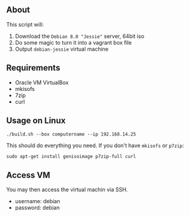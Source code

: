 ## About

This script will:

 1. Download the `Debian 8.0 "Jessie"` server, 64bit iso
 2. Do some magic to turn it into a vagrant box file
 3. Output `debian-jessie` virtual machine

## Requirements

 * Oracle VM VirtualBox
 * mkisofs
 * 7zip
 * curl

## Usage on Linux

    ./build.sh --box computername --ip 192.168.14.25

This should do everything you need. If you don't have `mkisofs` or `p7zip`:

    sudo apt-get install genisoimage p7zip-full curl

## Access VM

You may then access the virtual machin via SSH.
 * username: debian
 * password: debian



